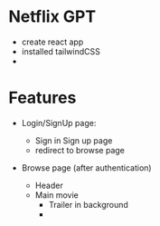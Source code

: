 # Netflix GPT

- create react app
- installed tailwindCSS
-

# Features

- Login/SignUp page:

  - Sign in Sign up page
  - redirect to browse page

- Browse page (after authentication)
  - Header
  - Main movie
    - Trailer in background
    -
